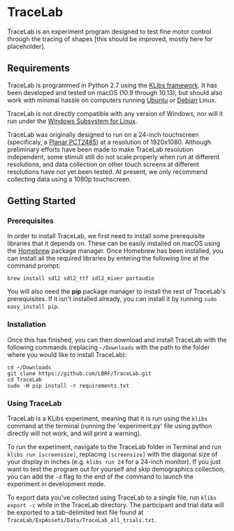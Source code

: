 # TraceLab

TraceLab is an experiment program designed to test fine motor control through the tracing of shapes [this should be improved, mostly here for placeholder].

## Requirements

TraceLab is programmed in Python 2.7 using the [KLibs framework](https://github.com/a-hurst/klibs). It has been developed and tested on macOS (10.9 through 10.13), but should also work with minimal hassle on computers running [Ubuntu](https://www.ubuntu.com/download/desktop) or [Debian](https://www.debian.org/distrib/) Linux. 

TraceLab is not directly compatible with any version of Windows, nor will it run under the [Windows Subsystem for Linux](https://msdn.microsoft.com/en-us/commandline/wsl/install_guide).

TraceLab was originally designed to run on a 24-inch touchscreen (specificaly, a [Planar PCT2485](https://www.amazon.com/Planar-PCT2485-Widescreen-Multi-Touch-Monitor/dp/B00DFB8KRQ)) at a resolution of 1920x1080. Although preliminary efforts have been made to make TraceLab resolution independent, some stimuli still do not scale properly when run at different resolutions, and data collection on other touch screens at different resolutions have not yet been tested. At present, we only recommend collecting data using a 1080p touchscreen.

## Getting Started

### Prerequisites

In order to install TraceLab, we first need to install some prerequisite libraries that it depends on. These can be easily installed on macOS using the [Homebrew](https://brew.sh) package manager. Once Homebrew has been installed, you can install all the required libraries by entering the following line at the command prompt:

```
brew install sdl2 sdl2_ttf sdl2_mixer portaudio
```
You will also need the **pip** package manager to install the rest of TraceLab's prerequisites. If it isn't installed already, you can install it by running `sudo easy_install pip`.

### Installation

Once this has finished, you can then download and install TraceLab with the following commands (replacing `~/Downloads` with the path to the folder where you would like to install TraceLab):

```
cd ~/Downloads
git clone https://github.com/LBRF/TraceLab.git
cd TraceLab
sudo -H pip install -r requirements.txt
```

### Using TraceLab

TraceLab is a KLibs experiment, meaning that it is run using the `klibs` command at the terminal (running the 'experiment.py' file using python directly will not work, and will print a warning).

To run the experiment, navigate to the TraceLab folder in Terminal and run `klibs run [screensize]`,
replacing `[screensize]` with the diagonal size of your display in inches (e.g. `klibs run 24` for a 24-inch monitor). If you just want to test the program out for yourself and skip demographics collection, you can add the `-d` flag to the end of the command to launch the experiment in development mode.

To export data you've collected using TraceLab to a single file, run `klibs export -c` while in the TraceLab directory. The participant and trial data will be exported to a tab-delimited text file found at `TraceLab/ExpAssets/Data/TraceLab_all_trials.txt`.
